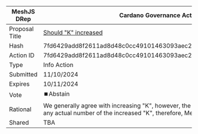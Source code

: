 |MeshJS DRep|Cardano Governance Actions|
|----------------|---------------------------|
|Proposal Title|[Should "K" increased](https://gov.tools/connected/governance_actions/7fd6429add8f2611ad8d48c0cc49101463093aec285faea402e8cfde78ea58d7#0)|
|Hash|7fd6429add8f2611ad8d48c0cc49101463093aec285faea402e8cfde78ea58d700|
|Action ID|7fd6429add8f2611ad8d48c0cc49101463093aec285faea402e8cfde78ea58d7|
|Type|Info Action|
|Submitted|11/10/2024|
|Expires|10/11/2024|
|Vote|⏹️Abstain|
|Rational|We generally agree with increasing "K", however, the info action does not proposes any actual number of the increased "K", therefore, Mesh votes "Abstain".|
|Shared|TBA|

